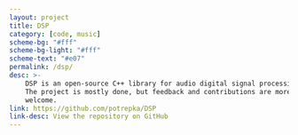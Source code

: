 ```yaml
---
layout: project
title: DSP
category: [code, music]
scheme-bg: "#fff"
scheme-bg-light: "#fff"
scheme-text: "#e07"
permalink: /dsp/
desc: >-
    DSP is an open-source C++ library for audio digital signal processing.
    The project is mostly done, but feedback and contributions are more than
    welcome.
link: https://github.com/potrepka/DSP
link-desc: View the repository on GitHub
---
```

